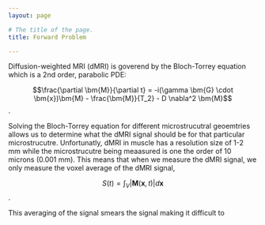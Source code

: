 ```yaml
---
layout: page

# The title of the page.
title: Forward Problem

---
```


Diffusion-weighted MRI (dMRI) is goverend by the Bloch-Torrey equation which is a 2nd order, parabolic PDE: 

$$\frac{\partial \bm{M}}{\partial t} = -i(\gamma \bm{G} \cdot \bm{x})\bm{M} - \frac{\bm{M}}{T_2} - D \nabla^2 \bm{M}$$ .

Solving the Bloch-Torrey equation for different microstrucutral geoemtries allows us to determine what the dMRI signal should be for that particular microstrucutre. Unfortunatly, dMRI in muscle has a resolution size of 1-2 mm while the microstrucutre being meaasured is one the order of 10 microns (0.001 mm). This means that when we measure the dMRI signal, we only measure the voxel average of the dMRI signal,

$$S(t) = \int_{V}|\bm{M}(\bm{x},t)|d\bm{x}$$ .

This averaging of the signal smears the signal making it difficult to 


